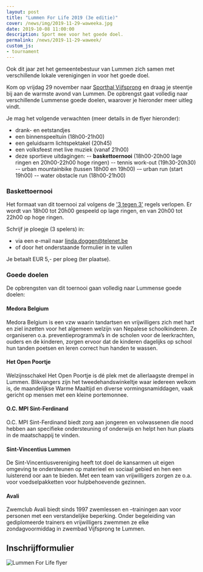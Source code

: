 ```yaml
---
layout: post
title: "Lummen For Life 2019 (3e editie)"
cover: /news/img/2019-11-29-waweeka.jpg
date: 2019-10-08 11:00:00
description: Sport mee voor het goede doel.
permalink: /news/2019-11-29-waweek/
custom_js:
- tournament
---
```


Ook dit jaar zet het gemeentebestuur van Lummen zich samen met verschillende lokale verenigingen in voor het goede doel. 

Kom op vrijdag 29 november naar [Sporthal Vijfsprong](/club/sporthal/) en draag je steentje bij aan de warmste avond van Lummen. De opbrengst gaat volledig naar verschillende Lummense goede doelen, waarover je hieronder meer uitleg vindt.

Je mag het volgende verwachten (meer details in de flyer hieronder):

 - drank- en eetstandjes
 - een binnenspeeltuin (18h00-21h00)
 - een geluidsarm lichtspektakel (20h45)
 - een volksfeest met live muziek (vanaf 21h00)
 - deze sportieve uitdagingen: 
 -- **baskettoernooi** (18h00-20h00 lage ringen en 20h00-22h00 hoge ringen)
 -- tennis work-out (19h30-20h30)
 -- urban mountainbike (tussen 18h00 en 19h00)
 -– urban run (start 19h00)
 -- water obstacle run (18h00-21h00)


### Baskettoernooi

Het formaat van dit toernooi zal volgens de ['3 tegen 3'](http://www.basketbal.vlaanderen/competitie/3x3) regels verlopen. 
Er wordt van 18h00 tot 20h00 gespeeld op lage ringen, en van 20h00 tot 22h00 op hoge ringen.

Schrijf je ploegje (3 spelers) in:
- via een e-mail naar [linda.doggen@telenet.be](mailto:linda.doggen@telenet.be) 
- of door het onderstaande formulier in te vullen

Je betaalt EUR 5,- per ploeg (ter plaatse).

### Goede doelen

De opbrengsten van dit toernooi gaan volledig naar Lummense goede doelen: 

#### Medora Belgium

Medora Belgium is een vzw waarin tandartsen en vrijwilligers zich met hart en ziel inzetten voor het algemeen welzijn van Nepalese schoolkinderen. Ze organiseren o.a. preventieprogramma’s in de scholen voor de leerkrachten, ouders en de kinderen, zorgen ervoor dat de kinderen dagelijks op school hun tanden poetsen en leren correct hun handen te wassen.

#### Het Open Poortje

Welzijnsschakel Het Open Poortje is dé plek met de allerlaagste drempel in Lummen. Blikvangers zijn het tweedehandswinkeltje waar iedereen welkom is, de maandelijkse Warme Maaltijd en diverse vormingsnamiddagen, vaak gericht op mensen met een kleine portemonnee.

#### O.C. MPI Sint-Ferdinand

O.C. MPI Sint-Ferdinand biedt zorg aan jongeren en volwassenen die nood hebben aan specifieke ondersteuning of onderwijs en helpt hen hun plaats in de maatschappij te vinden.

#### Sint-Vincentius Lummen

De Sint-Vincentiusvereniging heeft tot doel de kansarmen uit eigen omgeving te ondersteunen op materieel en sociaal gebied en hen een luisterend oor aan te bieden. Met een team van vrijwilligers zorgen ze o.a. voor voedselpakketten voor hulpbehoevende gezinnen.

#### Avali

Zwemclub Avali biedt sinds 1997 zwemlessen en –trainingen aan voor personen met een verstandelijke beperking. Onder begeleiding van gediplomeerde trainers en vrijwilligers zwemmen ze elke zondagvoormiddag in zwembad Vijfsprong te Lummen.

## Inschrijfformulier


<div data-tournamentid="516b4ced-a102-482c-a3ff-7bf56f0c6568"  data-title="Schrijf je in" data-buttontext="Inschrijven" data-nexttext="Nog een inschrijving uitvoeren" data-required="email" data-optional="comment" data-allowed-modes="team individual"></div>


![Lummen For Life flyer](/news/img/2019-11-29-waweekflyer.jpg)


